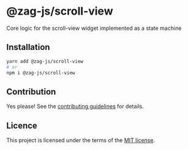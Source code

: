 # @zag-js/scroll-view

Core logic for the scroll-view widget implemented as a state machine

## Installation

```sh
yarn add @zag-js/scroll-view
# or
npm i @zag-js/scroll-view
```

## Contribution

Yes please! See the [contributing guidelines](https://github.com/chakra-ui/zag/blob/main/CONTRIBUTING.md) for details.

## Licence

This project is licensed under the terms of the [MIT license](https://github.com/chakra-ui/zag/blob/main/LICENSE).
